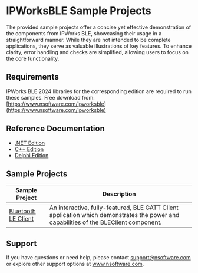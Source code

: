 # IPWorksBLE Sample Projects
The provided sample projects offer a concise yet effective demonstration of the components from IPWorks BLE, showcasing their usage in a straightforward manner. While they are not intended to be complete applications, they serve as valuable illustrations of key features. To enhance clarity, error handling and checks are simplified, allowing users to focus on the core functionality.

## Requirements
IPWorks BLE 2024 libraries for the corresponding edition are required to run these samples.  Free download from: [https://www.nsoftware.com/ipworksble](https://www.nsoftware.com/ipworksble)

## Reference Documentation
* [.NET Edition](https://cdn.nsoftware.com/help/ILJ/cs/)
* [C++ Edition](https://cdn.nsoftware.com/help/ILJ/cpp/)
* [Delphi Edition](https://cdn.nsoftware.com/help/ILJ/dlp/)

## Sample Projects
| Sample Project | Description |
| --- | --- |
| [Bluetooth LE Client](./IPWorks%20BLE%20Samples/Bluetooth%20LE%20Client) | An interactive, fully-featured, BLE GATT Client application which demonstrates the power and capabilities of the BLEClient component. |

## Support
If you have questions or need help, please contact support@nsoftware.com or explore other support options 
at www.nsoftware.com.

